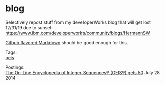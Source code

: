 # blog
Selectively repost stuff from my developerWorks blog that will get lost 12/31/19 due to sunset:  
https://www.ibm.com/developerworks/community/blogs/HermannSW

[Gitbub flavored Markdown](https://github.github.com/gfm/) should be good enough for this.

Tags:  
[oeis](oeis/README.md)

Postings:  
[The On-Line Encyclopedia of Integer Sequences® (OEIS®) gets 50](7_28_2014/README.md) July 28 2014
